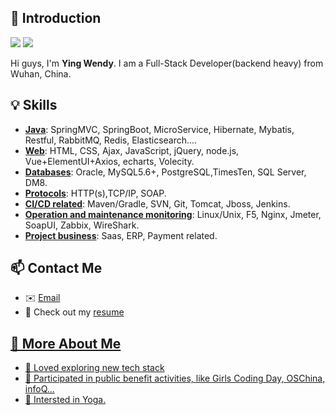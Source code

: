## 👋 Introduction


![](https://img.shields.io/static/v1?label=wechat&message=Hey_IsWendy&color=7BB32E&logo=wechat) ![](https://visitor-badge.glitch.me/badge?page_id=github.com/WendyWongGirl)

Hi guys, I'm **Ying Wendy**. I am a Full-Stack Developer(backend heavy) from Wuhan, China.


## 💡 Skills

- [**Java**](https://github.com/WendyWongGirl): SpringMVC, SpringBoot, MicroService, Hibernate, Mybatis, Restful, RabbitMQ, Redis, Elasticsearch....
- [**Web**](https://github.com/WendyWongGirl): HTML, CSS, Ajax, JavaScript, jQuery, node.js, Vue+ElementUI+Axios, echarts, Volecity.
- [**Databases**](https://github.com/WendyWongGirl): Oracle, MySQL5.6+, PostgreSQL,TimesTen, SQL Server, DM8.
- [**Protocols**](https://github.com/WendyWongGirl): HTTP(s),TCP/IP, SOAP.
- [**CI/CD related**](https://github.com/WendyWongGirl): Maven/Gradle, SVN, Git, Tomcat, Jboss, Jenkins.
- [**Operation and maintenance monitoring**](https://github.com/WendyWongGirl): Linux/Unix, F5, Nginx, Jmeter, SoapUI, Zabbix, WireShark.
- [**Project business**](https://github.com/WendyWongGirl): Saas, ERP, Payment related.


## 📫 Contact Me

- ✉️ [Email](yingwang0822@sina.com) 
- 📙 Check out my <a href="https://github.com/WendyWongGirl/resume/cv_YingWang_EN.pdf">resume


## 🧐 More About Me 

- 🔭 Loved exploring new tech stack
- 👯 Participated in public benefit activities, like Girls Coding Day, OSChina, infoQ...
- 🌱 Intersted in Yoga.